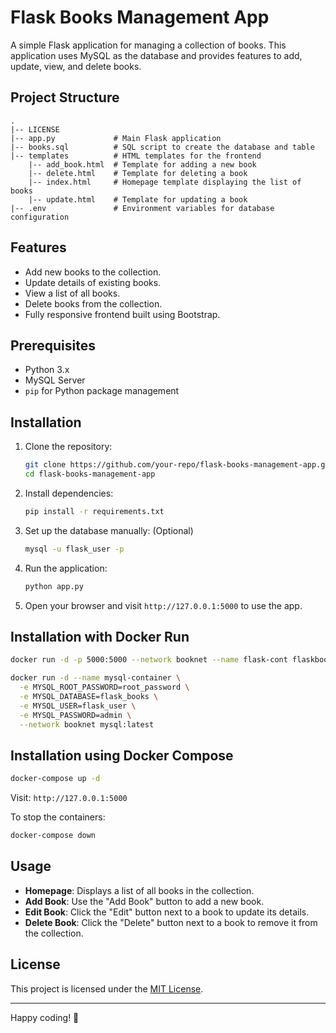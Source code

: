 
# Flask Books Management App

A simple Flask application for managing a collection of books. This application uses MySQL as the database and provides features to add, update, view, and delete books.

## Project Structure

```
.
|-- LICENSE
|-- app.py             # Main Flask application
|-- books.sql          # SQL script to create the database and table
|-- templates          # HTML templates for the frontend
    |-- add_book.html  # Template for adding a new book
    |-- delete.html    # Template for deleting a book
    |-- index.html     # Homepage template displaying the list of books
    |-- update.html    # Template for updating a book
|-- .env               # Environment variables for database configuration
```

## Features

- Add new books to the collection.
- Update details of existing books.
- View a list of all books.
- Delete books from the collection.
- Fully responsive frontend built using Bootstrap.

## Prerequisites

- Python 3.x
- MySQL Server
- `pip` for Python package management

## Installation

1. Clone the repository:
   ```bash
   git clone https://github.com/your-repo/flask-books-management-app.git
   cd flask-books-management-app
   ```

2. Install dependencies:
   ```bash
   pip install -r requirements.txt
   ```

3. Set up the database manually: (Optional)
   ```bash
   mysql -u flask_user -p 
   ```
5. Run the application:
   ```bash
   python app.py
   ```
6. Open your browser and visit `http://127.0.0.1:5000` to use the app.

## Installation with Docker Run

```bash
docker run -d -p 5000:5000 --network booknet --name flask-cont flaskbook-img:latest
```

```bash
docker run -d --name mysql-container \
  -e MYSQL_ROOT_PASSWORD=root_password \
  -e MYSQL_DATABASE=flask_books \
  -e MYSQL_USER=flask_user \
  -e MYSQL_PASSWORD=admin \
  --network booknet mysql:latest
```

## Installation using Docker Compose

```bash
docker-compose up -d
```

Visit: `http://127.0.0.1:5000`

To stop the containers:
```bash
docker-compose down
```

## Usage

- **Homepage**: Displays a list of all books in the collection.
- **Add Book**: Use the "Add Book" button to add a new book.
- **Edit Book**: Click the "Edit" button next to a book to update its details.
- **Delete Book**: Click the "Delete" button next to a book to remove it from the collection.

## License

This project is licensed under the [MIT License](LICENSE).

---

Happy coding! 🚀
